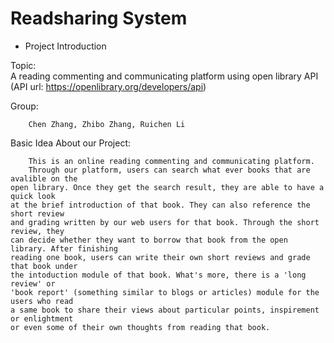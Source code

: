 # Readsharing System
 - Project Introduction

Topic: 	
A reading commenting and communicating platform using open library API
			(API url: <a href="https://openlibrary.org/developers/api">
            https://openlibrary.org/developers/api</a>)

Group:

		Chen Zhang, Zhibo Zhang, Ruichen Li


Basic Idea About our Project:

		This is an online reading commenting and communicating platform.
		Through our platform, users can search what ever books that are avalible on the
	open library. Once they get the search result, they are able to have a quick look
	at the brief introduction of that book. They can also reference the short review
	and grading written by our web users for that book. Through the short review, they
	can decide whether they want to borrow that book from the open library. After finishing
	reading one book, users can write their own short reviews and grade that book under
	the intoduction module of that book. What's more, there is a 'long review' or
	'book report' (something similar to blogs or articles) module for the users who read
	a same book to share their views about particular points, inspirement or enlightment
	or even some of their own thoughts from reading that book.
